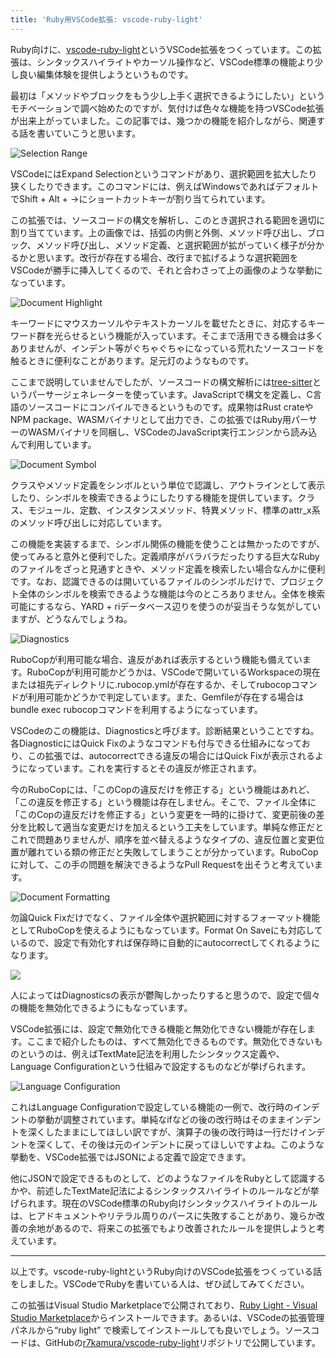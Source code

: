 ```yaml
---
title: 'Ruby用VSCode拡張: vscode-ruby-light'
---
```

Ruby向けに、[vscode-ruby-light](https://marketplace.visualstudio.com/items?itemName=r7kamura.vscode-ruby-light)というVSCode拡張をつくっています。この拡張は、シンタックスハイライトやカーソル操作など、VSCode標準の機能より少し良い編集体験を提供しようというものです。

最初は「メソッドやブロックをもう少し上手く選択できるようにしたい」というモチベーションで調べ始めたのですが、気付けば色々な機能を持つVSCode拡張が出来上がっていました。この記事では、幾つかの機能を紹介しながら、関連する話を書いていこうと思います。

![](https://lh3.googleusercontent.com/docs/ADP-6oFUiG_ZczB4gYLB9gGDANeaO0rnA2eZqlwlkQ3bjoHOTbXvT-wAE0r-hZVdMXojbVbce3O-tflf1-C2s_UbKP6L6kGlTbtgLlkguujKPG-b2h-yCd51-qeSRcwEJJVIE-S7BAotHzJ-aQjXEjJpcm38eu_jKUQNt3K3QFJUUd4YjSm97hv8L9aXpBiZeg9y88TG0Vk_Z0MQC4TDjuimPrtaK8YF-vGoo98v4vW5rLs5JF6REM8OmTOgZBNcCAact2wbMwvKiv-NYylLUj5JfVgYsZBPu5GOVsiYZH0HPghIfP2c5pj2E-EHTF-Jldl65wbgvYRBoL0jAn6Iwoql7r_gVtkETxzGmzyXIcaEK91ILn6-cn7EkMpQTmJiytmC9yZNzkVhr8DcW8bggQhDhaEbaZXHq849m6sG_HIlw6Mq1mptP0P-b_Y82n9Wc__RWUldwpRXRBSAWKSB-HxXMACUBaEO9NQCQEKYqK1liZw2Uyw4a9YjfPK9iQz0INbnz5vh__jQXpNKhmbDe_KfSvbejLAc3djo_5Seg4iGtjVXdicj3e-YuO4sLYWEKm9qEPlggcBp9QdQP7WMgUo1xqMMWgfc2rLlexnzigxtkIfVtmmVSO0dq-Yoz72ImpRQyGEod2a4eLU2EHfbCmeHWeIdS3QOOCcDMaG_bL_8BlS4eQvT19sVG7WpBKAAPwGSCfVCZjU65geOeDSsdxZWeLj78wgovCyR_mmVUqktzKeofxrMeeaxiwYtwpHFu4AQx3PreaK3UDymUvoaz7N6q_fr9MIDbOlFySpp3l3zg6oTr4cpGxoMfbjQOV4ny-NNT2MQ27gphr58XNfkj91ttUP5lFfHIFzaWwEpQkhc0O4f1PyQznOGpLxTquhlvFGRBDWEi_LAEVldi-5Impo4MIhC3WB7MukidXlHaminWXjojAMrq486SX45N4TNPblo7qflCNmpm-B22tUywmSbQBt6aU8OTuuvs9anjS-yJPb3GKsGPFrDQbyUiR8k7DrUqIMhfZDS_fW5RjamB4YbWTdJdGWeNPMG9C2dYqzAqdyZItcVVThw5rka9eIWoQX9sIaJYjPJhE14dlwojTRgmZVd4U4BSwB39Q1E7UX0Sk-QcPHWniWZrl0LocMIEJwjNFmG7JRdsbVMtZxpHKbYwEiWmWdxFCaJYg1qJ8M-y93TbDqXAMWryEXKCTN89aJGDHHEraTwtMqb40uCSqhkFcsBqmaRiS4Ri_WAHYEfYLiPHPHwGg "Selection Range")

VSCodeにはExpand Selectionというコマンドがあり、選択範囲を拡大したり狭くしたりできます。このコマンドには、例えばWindowsであればデフォルトでShift + Alt + →にショートカットキーが割り当てられています。

この拡張では、ソースコードの構文を解析し、このとき選択される範囲を適切に割り当てています。上の画像では、括弧の内側と外側、メソッド呼び出し、ブロック、メソッド呼び出し、メソッド定義、と選択範囲が拡がっていく様子が分かるかと思います。改行が存在する場合、改行まで拡げるような選択範囲をVSCodeが勝手に挿入してくるので、それと合わさって上の画像のような挙動になっています。

![](https://lh3.googleusercontent.com/docs/ADP-6oH3Oqt0U5ITGzXJcGw1lCUHX0jhKcjI4UDuulkz1P-nd9O3ueXoYAc2HytATl9Oc6jYMT26g8JE2kEkrjjg4n93RaEs1yY8ntfzENj1bCCUpo1E1ezBTow9FnKwHMy4wBv8MGOlnYgSk6p1TW-OLQdUvy5XU_9wsFsi_vmbIETdAnEMJynfNFrDDf7W5NT5cKith8QoPqOShvN2TztLoB89qWTEMwjksnFsn-8z3-NRuwPJrUdXZzw2WMUrK8gDmDHWZLWxGStBKXtjtmksMB-T3gXxxyG9GJTtQkRnfLzTU5ECE7ZFcz84WVEW5-pNR3XSMQoTY_tZY92DTsV8QrNJbNSld8BCAHJ5BqMePmW4Dha7SaVzTpoNHUW2PyDDN_yWg4eydiMzLJwhYslZYxm8YgqNI6pScOWxNVJJtisz2PYgS1xeJTFPHTPHadUSjQWCO9g4RA-QHU4edvwGQFdT8E-gR0a3bhaiiP56ZMOwoyWzDu8D0Ys6CkgTmawNBAGkIkxNnfrED68Gg5Or4h_wE8o9ucXoUCzCwSP8Rnoy4hCxMjV1D9PZw9C72P9ht8AQjK7VdSjtd90enrz6Lk1VeZZOTdWC30DtFyn9OubrtR1AvuzYwBvzyyYFPFa3AKR6wAeGuspS41g47yJtkNB-8IqtfO0qs7XdnmCqc24KdacZw155o-UGPz_ArJcPb89pvtusLB_B4HRgQExL-cCt8xTJAlC59liK9FxI_7F1SJ-nkRSllyoZrVMCg4BY97m4_YMW3oIdquz_blK4fybxerCPSP77t47bMMCWRaaeN1JgQqdrXCKX0JSgU28bWYrhI4AZTm1Yw-iaXyWmHv5V7T0TjWMNQuBqJipdvoomAGwWQQvEzZBzCvFngPcKNxxRbVKsy6IvVRxFLMOVb8Kan5QG8R0JB5QB59pmMHBHcSmDt1jKQfRAybJKvMW6AFGtdTmT6timW4vw5oPtgzX5ntzGKt7dPpCdEdVXQ3zVTWHYIA_H_XqizgIBohzqda2rIeaZFrq5Wl0P-xhoEjF3lj_46aKk8Dn4EHfT9YorqseMbukE4q_JAumGDTBl-KmkCo0p_KnFSSXTlDkgx7DBsNIoRNoyfNKh9feV2CK7C13tXrOk7YPyIICEAjTNEE04ALPgPsTR3YnpTUhiJGrBg7ZOffztRP_lZ56ljJwD9d9_p5sQzPwrRaNvnyHfvUnpe5UaWaw3t9cNQRFPPOW25r1RNYUtn0814GkSL-PFkhnUUA "Document Highlight")

キーワードにマウスカーソルやテキストカーソルを載せたときに、対応するキーワード群を光らせるという機能が入っています。そこまで活用できる機会は多くありませんが、インデント等がぐちゃぐちゃになっている荒れたソースコードを触るときに便利なことがあります。足元灯のようなものです。

ここまで説明していませんでしたが、ソースコードの構文解析には[tree-sitter](https://tree-sitter.github.io/tree-sitter/)というパーサージェネレーターを使っています。JavaScriptで構文を定義し、C言語のソースコードにコンパイルできるというものです。成果物はRust crateやNPM package、WASMバイナリとして出力でき、この拡張ではRuby用パーサーのWASMバイナリを同梱し、VSCodeのJavaScript実行エンジンから読み込んで利用しています。

![](https://lh3.googleusercontent.com/docs/ADP-6oGCLE9-6Gm3PaGKoYoXuWZif0n8dnFaldQlNAOvf0NxXFyul5tm0rYvD03EVeA51V8g5hyVOCfyBDKNlo6ShZimFyLpFsyuola3GkpuvEPuqAsdYZA9Z_5P_jV_g4ZONDXBOhbxaN1V3sJJbRgUlMmIdZY3v90z7GAHsLkTFze6C3xWLtF0d_HtJen_gQxiA6Wz3J3TBZMxi5QhwRlv-V-Hso2CSVAgUYpDN_1If3JeVEYEmJFLGefAiQQHJBDEt_U68h2oRLQgGMGzjSLnJHAhstVvAijcVPkwEdL8L9tEBhLpLzzPFvJr1wkDpRpifJwXWjnON40nN6lDqNvk53ou9iR2tr0k_X6b1M1NIHvqRim5qQNacBG1Ns0nNgug3dd55Snd02QE1EYRXQ_tpBbN-MfMiM6MhIXryTe-NYgB6ZtwcjQ5H4qGZuCoCAcP42eOzBBnNm6G_v_HQl-A3mxsbLOUYhik5PdGiQWq3OtqG8Km_wB_sy7aZwIf8WR6x04RSLBQaMe9Sw2hF-DFYVongrWpNpGei8szY56VQiAOpEY-qlUh5DN26eliwr73s8U5-7DHvkBZcIOv6atzx8VLUHvgpE_EkC5nLApK0NwlJpia6IFuolIxe17mroMqZi7RttMGzn6DFrEL7odhlySJDvVNSUsjzaQJphVzASBpEUCdUvFdMKHzoXaONDEwtDB5XZtBblSOHByOu5knHqi_yCtm0lqTe03dz7t52JPVkamRpytzRWFCEiCqeJodgbtk1mpA7LN-xc933jypMrXhqrnr2x-3kx7fPOjeFF0F3m2p8U4bytBn7Qm2icZx8ixptnHv5kJplPPsoTVd9YYKnTMxKCjgUGgLJj6E5gZAq7wJ0WlaKibVVsXPdw1lPxZc2HQGQ6HvSiuFj7wlxH8myR-GWScrxkHRanRBSamUNLAt6QJIeXTuPAEqMLLKHo_exjNMxwobmdTdEjvYEWsYKtPCYR1OF9xIXX5qHLi7lqvJ79ry8wut8-CNYYcXe501SKKMN6i0TwiAzWE2fRW852JXdZZpdCaDQxeJIHB6UY-x-hGcoXa4wOK8aXODc7fWYTtuxwHgTqK2TVvcPoFSa8bd1XnLgr1QW_-LVK47IRixw9Z1CNXqOjlqawVKsFIf4-jYdbNGAf97MExKHmCdw03oagyHXW1BWnApYh8jGxSoLWnaNTjvy8BnwHi-CLCbmtPNBf7b_NAOtCG-GqmVcELs985_iYJByuXX-vpDQQQvBg "Document Symbol")

クラスやメソッド定義をシンボルという単位で認識し、アウトラインとして表示したり、シンボルを検索できるようにしたりする機能を提供しています。クラス、モジュール、定数、インスタンスメソッド、特異メソッド、標準のattr\_x系のメソッド呼び出しに対応しています。

この機能を実装するまで、シンボル関係の機能を使うことは無かったのですが、使ってみると意外と便利でした。定義順序がバラバラだったりする巨大なRubyのファイルをざっと見通すときや、メソッド定義を検索したい場合なんかに便利です。なお、認識できるのは開いているファイルのシンボルだけで、プロジェクト全体のシンボルを検索できるような機能は今のところありません。全体を検索可能にするなら、YARD + riデータベース辺りを使うのが妥当そうな気がしていますが、どうなんでしょうね。

![](https://lh3.googleusercontent.com/docs/ADP-6oEJay75_uCUaLJm75NbyH9BsIofivVpGGrN7yhlCABK2l0vsNfpDCViro6WoT5_rIcRhZf1kBNwO8eQJgwxy4dShJrSpn9M-0Vt77PI-wcKs7LvubFrtZNRwRckXLSnYpZbVLdPVv8OeZG7Q2FN7-ME0mdaQ7jcc2CQLTbZI1gdNJe_13HtI8QhB6ihn3B6S5NRy-yloxJPwbsoZuzoQfLlF-UDw107cOi1LHapQLrrp9EGtBYCBD21-11KI20tI5vCFUsXjlocEfI3DiieTOFxHN738HifPVGnpj75QtDumWQFN3VVJx5vsyk1RPPIhc5hEPQ9y8xyA9Uowob3dZ_i27MdSSh9d_0kCwIn0VeVwoQiq2b_WHsEhZfvTwd1UXNIbyb-vX2L7dVAuKBuvP9PmulZHjvwZX6fr-X3VY5CFCEWV_HuVXJmOdhsXpUfLIjzFOxGYfOG7Tlbuw5FpgAwc_YWLo7k7gRgUbiH5dUBQElqAH9LfMWd6pEF0Kd9Bn5ZksAKYrtty6wPVevtokJsIMeSzVMD2d9g5ofEEMGO38y4rOC47K0kTvREitFfVUJXBAZKU79xXAyRLBY6s-urHbt_ucxs3GehqsNQG_04Ti0UbVVrGNJS7Sn8_3cTB9USOnFbOiF81uIfo0POjVMKeWfAjViUM80gSkf4kCGKxvarFIIT1Mzdxt1o3JUj5GxbkuLtfuiwprOopZVKZSEkJUqmv0tWcFRtQmH3wBLImsTGGL1GpAcyoDDkDyYyFgh6_73GHwkCqh4RKx9UKt35Njx3tn9EeufAQHO_vWv57bw6pIRI9QBAcE9y0f5XAgtBXVwdqN70Uf_7-41R4WxuUJK895z22mK04NJSVAQJLRTXMrip-EJeJWrGmqlqShen3MZdfhEYyf_g6-Mi6eXaNpPEoByAM3qzffml4h1zDhH5eUq8JVM4mK1Vx5tW5raRv0-ijc-s6_d6HxKmy0OzJ6A2E_oba9u1v1kAsZiddxl_DFvh9lEIXYXiP37uURRIH7haGdwJfZuCcHcB7rasjw6URx2E2Oy99NV1fSxEqanPiBCJT3GIoCu5YIJEpjEoQLH9Q2JcajNk_rjQYJvtVAKFEJ8v8gCNShZ_gu4TL-jmyb-sSKiSBA7cRskHvPtG-KrdeSp61o8NM2Ukb5kK5cxfuMEDVTk328VL4gZrooI6lSnM8-bMn9Vfl3XCZDiN8VqjSxDdl8ExNGgHCADkctIVjFUi2--7z58sVuWen3F0_w "Diagnostics")

RuboCopが利用可能な場合、違反があれば表示するという機能も備えています。RuboCopが利用可能かどうかは、VSCodeで開いているWorkspaceの現在または祖先ディレクトリに.rubocop.ymlが存在するか、そしてrubocopコマンドが利用可能かどうかで判定しています。また、Gemfileが存在する場合はbundle exec rubocopコマンドを利用するようになっています。

VSCodeのこの機能は、Diagnosticsと呼びます。診断結果ということですね。各DiagnosticにはQuick Fixのようなコマンドも付与できる仕組みになっており、この拡張では、autocorrectできる違反の場合にはQuick Fixが表示されるようになっています。これを実行するとその違反が修正されます。

今のRuboCopには、「このCopの違反だけを修正する」という機能はあれど、「この違反を修正する」という機能は存在しません。そこで、ファイル全体に「このCopの違反だけを修正する」という変更を一時的に掛けて、変更前後の差分を比較して適当な変更だけを加えるという工夫をしています。単純な修正だとこれで問題ありませんが、順序を並べ替えるようなタイプの、違反位置と変更位置が離れている類の修正だと失敗してしまうことが分かっています。RuboCopに対して、この手の問題を解決できるようなPull Requestを出そうと考えています。

![](https://lh3.googleusercontent.com/docs/ADP-6oGioxmZWKBY3-nfs3ERXRwJER4C2N6buYEiESfBl0WOSFyRu3A0tu9Q8FlzmfXAHoeoU2IagcSO7n3hjw8UA89mahuXeZm_RoZ42NUsuKSfY_c3gHoffiiAsAy0vPNFVPIWRbzDwySqiAXVvG9CTaECdsb8l93fRsPrz6UAKPyJ1_ScONsHf_86nT1QubqDOxztj8r-Z5nQlS20jABDLly0QIPSSYUCa0PukI5TVV9UJFcEv5l4R4cUqVuBCC-THmlw1vtAg7PRLAx1R_KsnmtFva8sxqUt-uWHPIrZeFigRNrjgDEDES0ZFOTTJS-rh5rm9PF3CMNCBx9zGQwC0lbiF5ILrXJ1YyXoZfMZOCONx3e0uq6EjFgNqS_T1WCWOuUyf1CgxEWR3r0NebNRUwXPy3uIUGHbYWXTEltrC4emO0AlL4-zzvoZkL_oJecu6cxlo-xdveZFcIe2fi9ojhf2tPGlR9yLAR7c-O6GmPDEnBBbBDWTwkHvzBAYEcfrcO59kD0-ud5IWCs-8kTu98M6KDWSEa4bHnW5kYUIVT13LcpvwcKsKsXXiVhUIbsoq1yeIu3LKKZ2THlW1ANex67k-JoVSz7VDUUAFXBKO9Iwx9p5RXltRoFaJW0Hasaa3WhWpQq0eRcPCQqRs6z0SWFYeEnJ2y3sG4PtMTiedGZwA55lsJYOmAMTkIvXEk_IXSqUH_AAST5PDBJB4l1W_mycZ3th72oZJe5nBLGIEERnXaD3Poym9JQX_Rj-yoMw2mtOv0orYJx2jHkB_pAaQ4_WNBi_vXGWoocN8A2mCskPhOHNYenxmgrKRlJrao3_XJikIwDGedZ3BYnf4jgRGXMpBVgIyXsZOeOVkTulZUM52eIXi76R_cNWm8ned0bsmIU04fLwYQpfcixuwm3w3mOJqPYc6N88DEBe-HPo6VrsA_aGOcqzoP40yJ9X1K12hw2MVjmlHm3Jm7J8QDSiZjq1N2kwEXBII3HDkozNRRPZZR1odAMtSZ8AK_Y8Lha3N-QszTQ11xpt5bhdU6BunOWE3VyzTB0IBHalKzxYEmMceKopQZUeUXOQ64DSxjUXUC7WbPnwTfGr2w9orFbVDFZfuzd7n99Z64k9uN2A_ffF8yv5qMiOQYzTbMhWa8A-NB10Q3F0zirdp-tjzwAOFLP-z5jrvqNKXuTfDMtz1K81ZPL46zq3JQqsnypFWJLUCJV5kX33vJCe12AWjajT-8Ign_5-3JVSb-3qNGpTE_pqKhtQLA "Document Formatting")

勿論Quick Fixだけでなく、ファイル全体や選択範囲に対するフォーマット機能としてRuboCopを使えるようにもなっています。Format On Saveにも対応しているので、設定で有効化すれば保存時に自動的にautocorrectしてくれるようになります。

![](https://lh3.googleusercontent.com/docs/ADP-6oELZSYrE32ZVT59RqGXD4Hpk_jSnTX0iC0p3L8wK1cuh5BxT0nCPEjJ11CQ8cKH_Ao9rfmahlf1G_QcDUW8khPaTjPBT2zP1ZQOvxEI_UeANkcDi_MQINY1dxDW2l4whPT_gNEJODdZqVUfN2noabkjbKNy5uQkYRzdPz79DAdWFbXKQt1eZnE-YaMuvbMpKOgIeQFIIlMoJBsH1zmLpx3kC7vCfAL6Ww70Ug2FkFxkQNOqYNeL8gm-YxomakSlhOMkANgU84IDYFFcLuAGvd_sAZKtJSns0ruo6ItzWbyK-IkZWu3tUtGUGcfp40oCcYznB5PX70Up7BMbhiE_LDq3-TwV4VUUUVtft-R3Vf0v2I7v9oP2yLZ08ha5HLf0BXFkXzmplM1ZYyAglzmMcMAfc8zndOEy2JklE5o71xOKKH8h0hCf_fuReG4hu19hld-GTkHYogWxSMGVawfrxVDjoDWqi0X13VtWHY98CS8IOCRsSmv-bOFJHISjIfKOt8so9IaYZy0s2pMqs1ENCQhe5eOLLtFMEl7J4kTHSws7gZW7Ejv4Zj8BOtgNvkcnlepbQL7cypqjmYTN4lCJuprhOoLdlwHI4ZgQ4-ajkTgFhgnb-7naZYnko41duT9UdwCkrEdZTtYsy4cAdQHtx4vjrVKAMOn87AMwdJ1xxY9Xwf8BpD1lcxsuy2IkpjWlBf4GpoIKKWMiUvezeS2Q_1KFc4lQSaloVClYXA-xoqabs23BgpfO7tJWJgYuq_b1mH-J5T4EZDvU10GwOZhs4QqdxAd4ZZJX5uyyfZoZyyY645ZhxNb32FQQYQJh0EB92RXK9MXC-LOCfU8tkCg4j9gBJT1lkvSJ_5ICIqJ809mIv0bb7QG7g9OmbW9UOLQ__B5mWVlV697YBC5bneD8ekk6zRvvXj7QxKbs-0H279foPFDvWhU4VPdLWNWhE2x9mNQETQntz4pdEIUDN4jBMN9AeBtAXbyz_V0Qdu6qk9uI2g4n_wAOzCdImNxyFEjz-e_OJH_d4ArAOuhGU9Y9c2ZwD_7OI-2O-KqgeMW1FkMFdemp4_at6LnxGkxe-9NhkVWT08yDhZKP8VOj0dktui8WpB3pJ3MktSOcPQuCyGnUB4kx3crIkCJETsfKmaeS2yqdYyC7K8Ro-ClUphig0DtHxKqW7Z2sevRpuorrVXFpQrvt5K3TgnQ5_ixyxR40pVx4hxjv_4PG8Z7cmTzwf7X3DD0GfRyNDti_3zfUpoylajnmRw)

人によってはDiagnosticsの表示が鬱陶しかったりすると思うので、設定で個々の機能を無効化できるようにもなっています。

VSCode拡張には、設定で無効化できる機能と無効化できない機能が存在します。ここまで紹介したものは、すべて無効化できるものです。無効化できないものというのは、例えばTextMate記法を利用したシンタックス定義や、Language Configurationという仕組みで設定するものなどが挙げられます。

![](https://lh3.googleusercontent.com/docs/ADP-6oGE_YMo4Rtevk2ajToH8bF4VIxBdGw-_8Fw_gUWqEcdOp-OaBVbDFqgXKbwSy6FsSbdg6gp4uQ04pi-k4769vBJJ7HyYk4nWNIQBPX8T20zpa0tgxhM7q4njEDhzKVAhgMpU6ejA5PvsBJfQBoT01pdPEHHWG7HC7ioJUGX-bE6LulYJeFTVBIvFHBkWQz_rI64yrnWqpNPFno7__kzmuTi2aoFIOiPF30nab2KpC5j_bVmsoaPw1Tng8Kx4wElSlNOTCoKgrmR7Ea95616l6Ca6WeZNbpW3QGMpU5bv5AigaWH5vn24grD4Ojn2er3lK9uQIuoO6NpNwuqhs4ImzKiATaf2su612kHsHQkmXQ5kagZf1-EQQzGu3xNwpwlqcp_EXQt66dlaQ-sDM5_JH65pq0BjITfOJ5Jcq0qXb1YmXQYM3niMb3SF_8JX4yGQMRflfVGLy0I3NuCLZ6ghUsX4qn33HmLbuvs9lLwazGjy1Sd01TsTpcO5AZHixyBXBAWvLMHEzG7vRVEuhBoubct8tLGJrTWpy0K34mmIXHMqKrlJNTg1kRYQ5EPZhMVlG4GtwK1MPZ5ZOW5gEBNlnPW7QkXXSRaj3o0_4ITLTHQjPLCV4scWLrj9pLWwbOuG68TFQaqBU0xXd0xtLNrAQ3_wweHYpduQ29JiSC7yl0wLB8IgNEe_xejbO-JdwZrMKutscFOru5qgethXnSV_JH9ZXER2FqeFHLRPlJxPy7U_Kvul4T9Dg0KxIjqTbWPrYRqEmbbRDjxp-ykmxYsqFWbDfJpjzwtpkvNjySu_q-Ke35RA9mzGf2gr842niMbdItIrdEGRAWDN67BypyqrQBXEM9_dFcPoPOX5Nr_X9M-ZHQ73Y5hSAyMG9HdxZ5Y0wDLA6BGv1prIF6qO2qJzTgNoHzDbpXqwsK9VdsZ-3ao8hYuODshixDp-9OHG5S-YsNggcXfM4UyLn5VHm4bsJOxniiC1yanhDVlAqWaZsCmaxs3qqMLZr2ohRZ2hDB0JX0OnLZg7TzC9sNWAVtf_hec3lp6xO8s_U-ivFnUm84E8jMZxB-0gWLLgb_QsrOlqpLRBKZc8DkDB9TcS3sKwUi7Ym7hNNcShPZ1rtbvtYIO_vu0lo4kAj4vaLSZPE0_w84g72XamEOEIHtfv9F4qOk2mBXvDHtNSF_FcqPBC8EyiJFB43NmoDVG5ttMugqAGDWB2DIRseVsKK2d564xT6sycXjE-kEE_Lo4CPE20_u190C0bQ "Language Configuration")

これはLanguage Configurationで設定している機能の一例で、改行時のインデントの挙動が調整されています。単純なifなどの後の改行時はそのままインデントを深くしたままにしてほしい訳ですが、演算子の後の改行時は一行だけインデントを深くして、その後は元のインデントに戻ってほしいですよね。このような挙動を、VSCode拡張ではJSONによる定義で設定できます。

他にJSONで設定できるものとして、どのようなファイルをRubyとして認識するかや、前述したTextMate記法によるシンタックスハイライトのルールなどが挙げられます。現在のVSCode標準のRuby向けシンタックスハイライトのルールは、ヒアドキュメントやリテラル周りのパースに失敗することがあり、幾らか改善の余地があるので、将来この拡張でもより改善されたルールを提供しようと考えています。

* * *

以上です。vscode-ruby-lightというRuby向けのVSCode拡張をつくっている話をしました。VSCodeでRubyを書いている人は、ぜひ試してみてください。

この拡張はVisual Studio Marketplaceで公開されており、[Ruby Light - Visual Studio Marketplace](https://marketplace.visualstudio.com/items?itemName=r7kamura.vscode-ruby-light)からインストールできます。あるいは、VSCodeの拡張管理パネルから“ruby light” で検索してインストールしても良いでしょう。ソースコードは、GitHubの[r7kamura/vscode-ruby-light](https://github.com/r7kamura/vscode-ruby-light)リポジトリで公開しています。
